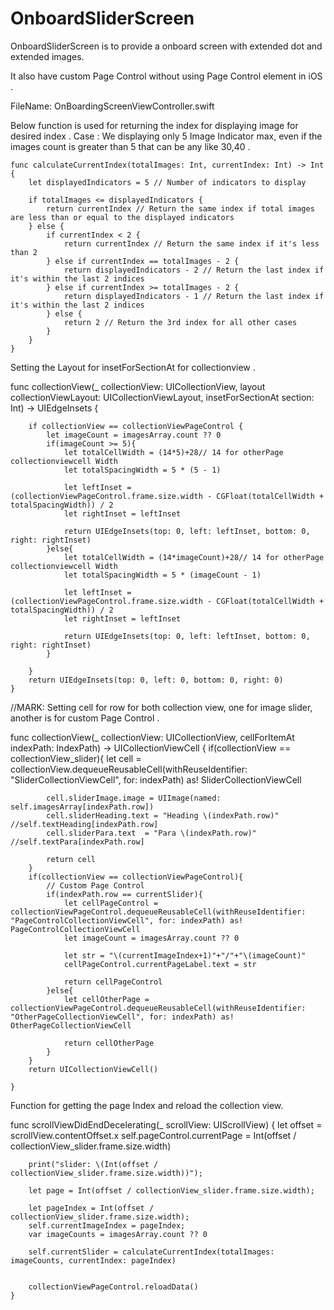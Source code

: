 # OnboardSliderScreen
OnboardSliderScreen is to provide a onboard screen with extended dot and extended images.

It also have custom Page Control without using Page Control element in iOS . 

FileName: OnBoardingScreenViewController.swift 

Below function is used for returning the index for displaying image for desired index . 
Case : We displaying only 5 Image Indicator max, even if the images count is greater than 5 that can be any like 30,40 .


    func calculateCurrentIndex(totalImages: Int, currentIndex: Int) -> Int {
        let displayedIndicators = 5 // Number of indicators to display

        if totalImages <= displayedIndicators {
            return currentIndex // Return the same index if total images are less than or equal to the displayed indicators
        } else {
            if currentIndex < 2 {
                return currentIndex // Return the same index if it's less than 2
            } else if currentIndex == totalImages - 2 {
                return displayedIndicators - 2 // Return the last index if it's within the last 2 indices
            } else if currentIndex >= totalImages - 2 {
                return displayedIndicators - 1 // Return the last index if it's within the last 2 indices
            } else {
                return 2 // Return the 3rd index for all other cases
            }
        }
    }


Setting the Layout for insetForSectionAt for collectionview .

func collectionView(_ collectionView: UICollectionView, layout collectionViewLayout: UICollectionViewLayout, insetForSectionAt section: Int) -> UIEdgeInsets {

        if collectionView == collectionViewPageControl {
            let imageCount = imagesArray.count ?? 0
            if(imageCount >= 5){
                let totalCellWidth = (14*5)+28// 14 for otherPage collectionviewcell Width
                let totalSpacingWidth = 5 * (5 - 1)

                let leftInset = (collectionViewPageControl.frame.size.width - CGFloat(totalCellWidth + totalSpacingWidth)) / 2
                let rightInset = leftInset

                return UIEdgeInsets(top: 0, left: leftInset, bottom: 0, right: rightInset)
            }else{
                let totalCellWidth = (14*imageCount)+28// 14 for otherPage collectionviewcell Width
                let totalSpacingWidth = 5 * (imageCount - 1)

                let leftInset = (collectionViewPageControl.frame.size.width - CGFloat(totalCellWidth + totalSpacingWidth)) / 2
                let rightInset = leftInset

                return UIEdgeInsets(top: 0, left: leftInset, bottom: 0, right: rightInset)
            }
            
        }
        return UIEdgeInsets(top: 0, left: 0, bottom: 0, right: 0)
    }

//MARK: Setting cell for row for both collection view, one for image slider, another is for custom Page Control .

  func collectionView(_ collectionView: UICollectionView, cellForItemAt indexPath: IndexPath) -> UICollectionViewCell {
        if(collectionView == collectionView_slider){
            let cell = collectionView.dequeueReusableCell(withReuseIdentifier: "SliderCollectionViewCell", for: indexPath) as! SliderCollectionViewCell
            
            cell.sliderImage.image = UIImage(named: self.imagesArray[indexPath.row])
            cell.sliderHeading.text = "Heading \(indexPath.row)" //self.textHeading[indexPath.row]
            cell.sliderPara.text  = "Para \(indexPath.row)" //self.textPara[indexPath.row]
            
            return cell
        }
        if(collectionView == collectionViewPageControl){
            // Custom Page Control
            if(indexPath.row == currentSlider){
                let cellPageControl = collectionViewPageControl.dequeueReusableCell(withReuseIdentifier: "PageControlCollectionViewCell", for: indexPath) as! PageControlCollectionViewCell
                let imageCount = imagesArray.count ?? 0
                
                let str = "\(currentImageIndex+1)"+"/"+"\(imageCount)"
                cellPageControl.currentPageLabel.text = str
                
                return cellPageControl
            }else{
                let cellOtherPage = collectionViewPageControl.dequeueReusableCell(withReuseIdentifier: "OtherPageCollectionViewCell", for: indexPath) as! OtherPageCollectionViewCell

                return cellOtherPage
            }
        }
        return UICollectionViewCell()
        
    }

Function for getting the page Index and reload the collection view. 

func scrollViewDidEndDecelerating(_ scrollView: UIScrollView) {
        let offset = scrollView.contentOffset.x
        self.pageControl.currentPage = Int(offset / collectionView_slider.frame.size.width)
        
        print("slider: \(Int(offset / collectionView_slider.frame.size.width))");
        
        let page = Int(offset / collectionView_slider.frame.size.width);
        
        let pageIndex = Int(offset / collectionView_slider.frame.size.width);
        self.currentImageIndex = pageIndex;
        var imageCounts = imagesArray.count ?? 0
     
        self.currentSlider = calculateCurrentIndex(totalImages: imageCounts, currentIndex: pageIndex)
        
        
        collectionViewPageControl.reloadData()
    }
